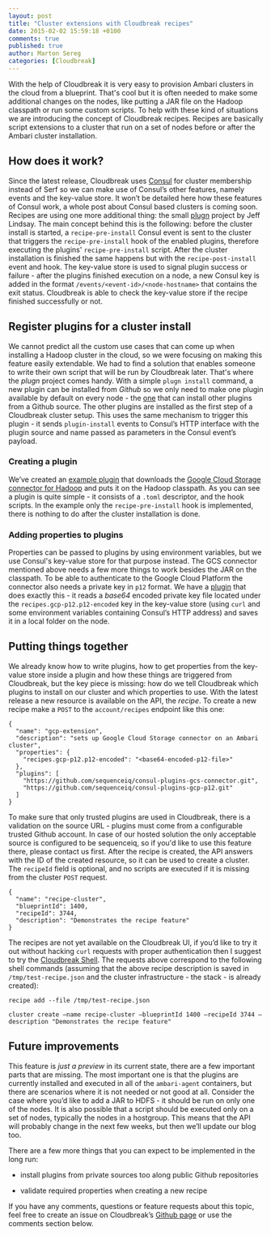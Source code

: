 ```yaml
---
layout: post
title: "Cluster extensions with Cloudbreak recipes"
date: 2015-02-02 15:59:18 +0100
comments: true
published: true
author: Marton Sereg
categories: [Cloudbreak]
---
```


With the help of Cloudbreak it is very easy to provision Ambari clusters in the cloud from a blueprint. That's cool but it is often needed to make some additional changes on the nodes, like putting a JAR file on the Hadoop classpath or run some custom scripts. To help with these kind of situations we are introducing the concept of Cloudbreak recipes. Recipes are basically script extensions to a cluster that run on a set of nodes before or after the Ambari cluster installation.

## How does it work?

Since the latest release, Cloudbreak uses [Consul](https://consul.io) for cluster membership instead of Serf so we can make use of Consul’s other features, namely events and the key-value store. It won’t be detailed here how these features of Consul work, a whole post about Consul based clusters is coming soon. Recipes are using one more additional thing: the small [plugn](https://github.com/progrium/plugn) project by Jeff Lindsay.
The main concept behind this is the following: before the cluster install is started, a `recipe-pre-install` Consul event is sent to the cluster that triggers the `recipe-pre-install` hook of the enabled plugins, therefore executing the plugins' `recipe-pre-install` script. After the cluster installation is finished the same happens but with the `recipe-post-install` event and hook. The key-value store is used to signal plugin success or failure - after the plugins finished execution on a node, a new Consul key is added in the format `/events/<event-id>/<node-hostname>` that contains the exit status. Cloudbreak is able to check the key-value store if the recipe finished successfully or not.

<!-- more -->

## Register plugins for a cluster install

We cannot predict all the custom use cases that can come up when installing a Hadoop cluster in the cloud, so we were focusing on making this feature easily extendable. We had to find a solution that enables someone to write their own script that will be run by Cloudbreak later. That's where the *plugn* project comes handy. With a simple `plugn install` command, a new plugin can be installed from *Github* so we only need to make one plugin available by default on every node - the [one](https://github.com/sequenceiq/consul-plugins-install) that can install other plugins from a Github source. The other plugins are installed as the first step of a Cloudbreak cluster setup. This uses the same mechanism to trigger this plugin - it sends `plugin-install` events to Consul’s HTTP interface with the plugin source and name passed as parameters in the Consul event’s payload.

### Creating a plugin

We’ve created an [example plugin](https://github.com/sequenceiq/consul-plugins-gcs-connector) that downloads the [Google Cloud Storage connector for Hadoop](https://cloud.google.com/hadoop/google-cloud-storage-connector) and puts it on the Hadoop classpath. As you can see a plugin is quite simple - it consists of a `.toml` descriptor, and the hook scripts. In the example only the `recipe-pre-install` hook is implemented, there is nothing to do after the cluster installation is done.

### Adding properties to plugins

Properties can be passed to plugins by using environment variables, but we use Consul's key-value store for that purpose instead. The GCS connector mentioned above needs a few more things to work besides the JAR on the classpath. To be able to authenticate to the Google Cloud Platform the connector also needs a private key in `p12` format. We have a [plugin](https://github.com/sequenceiq/consul-plugins-gcp-p12) that does exactly this - it reads a *base64* encoded private key file located under the `recipes.gcp-p12.p12-encoded` key in the key-value store (using `curl` and some environment variables containing Consul’s HTTP address) and saves it in a local folder on the node.

## Putting things together

We already know how to write plugins, how to get properties from the key-value store inside a plugin and how these things are triggered from Cloudbreak, but the key piece is missing: how do we tell Cloudbreak which plugins to install on our cluster and which properties to use. With the latest release a new resource is available on the API, the *recipe*. To create a new recipe make a `POST` to the `account/recipes` endpoint like this one:

```
{
  "name": "gcp-extension",
  "description": "sets up Google Cloud Storage connector on an Ambari cluster",
  "properties": {
    "recipes.gcp-p12.p12-encoded": "<base64-encoded-p12-file>"
  },
  "plugins": [
    "https://github.com/sequenceiq/consul-plugins-gcs-connector.git",
    "https://github.com/sequenceiq/consul-plugins-gcp-p12.git"
  ]
}
```

To make sure that only trusted plugins are used in Cloudbreak, there is a validation on the source URL - plugins must come from a configurable trusted Github account. In case of our hosted solution the only acceptable source is configured to be sequenceiq, so if you'd like to use this feature there, please contact us first.
After the recipe is created, the API answers with the ID of the created resource, so it can be used to create a cluster. The `recipeId` field is optional, and no scripts are executed if it is missing from the cluster `POST` request.

```
{
  "name": "recipe-cluster",
  "blueprintId": 1400,
  "recipeId": 3744,
  "description": "Demonstrates the recipe feature"
}
```

The recipes are not yet available on the Cloudbreak UI, if you’d like to try it out without hacking `curl` requests with proper authentication then I suggest to try the [Cloudbreak Shell](https://github.com/sequenceiq/cloudbreak-shell). The requests above correspond to the following shell commands (assuming that the above recipe description is saved in `/tmp/test-recipe.json` and the cluster infrastructure - the stack - is already created):

```
recipe add --file /tmp/test-recipe.json
```

```
cluster create —name recipe-cluster —blueprintId 1400 —recipeId 3744 —description "Demonstrates the recipe feature"
```

## Future improvements

This feature is *just a preview* in its current state, there are a few important parts that are missing. The most important one is that the plugins are currently installed and executed in all of the `ambari-agent` containers, but there are scenarios where it is not needed or not good at all. Consider the case where you’d like to add a JAR to HDFS - it should be run on only one of the nodes. It is also possible that a script should be executed only on a set of nodes, typically the nodes in a hostgroup. This means that the API will probably change in the next few weeks, but then we’ll update our blog too.

There are a few more things that you can expect to be implemented in the long run:

- install plugins from private sources too along public Github repositories

- validate required properties when creating a new recipe

If you have any comments, questions or feature requests about this topic, feel free to create an issue on Cloudbreak’s [Github page](https://github.com/sequenceiq/cloudbreak/issues) or use the comments section below.
